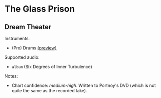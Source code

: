 # The Glass Prison

## Dream Theater

Instruments:

  * (Pro) Drums [(preview)](http://pages.cs.wisc.edu/~tolly/customs/?title=the-glass-prison&artist=dream-theater)

Supported audio:

  * `album` (Six Degrees of Inner Turbulence)

Notes:

  * Chart confidence: *medium-high*. Written to Portnoy's DVD (which is not quite the same as the recorded take).

